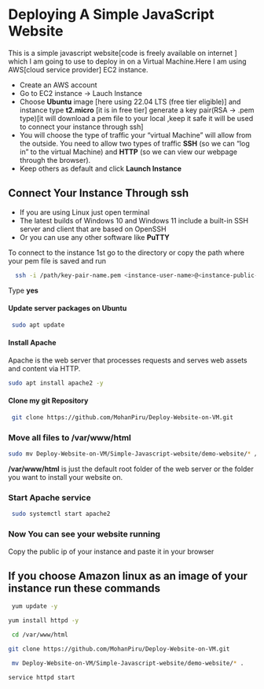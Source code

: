 
# Deploying A Simple JavaScript Website

This is a simple javascript website[code is freely available on internet ] which I am going to use to deploy in on a Virtual Machine.Here I am using AWS[cloud service provider] EC2 instance.

* Create an AWS account
* Go to EC2 instance -> Lauch Instance 
* Choose **Ubuntu** image [here using 22.04 LTS (free tier eligible)] and instance type **t2.micro** [it is in free tier] generate a key pair(RSA -> .pem type)[it will download a pem file to your local ,keep it safe it will be used to connect your instance through ssh]
* You will choose the type of traffic your “virtual Machine” will allow from the outside. You need to allow two types of traffic  **SSH** (so we can “log in” to the virtual Machine) and **HTTP** (so we can view our webpage through the browser).
* Keep others as default and click **Launch Instance**

## Connect Your Instance Through ssh
  * If you are using Linux just open terminal 
  * The latest builds of Windows 10 and Windows 11 include a built-in SSH server and client that are based on OpenSSH
  * Or you can use any other software like **PuTTY**



To connect to the instance 1st go to the directory or copy the path where your pem file is saved and run

```bash
  ssh -i /path/key-pair-name.pem <instance-user-name>@<instance-public-IP>
```
Type **yes** 
#### Update server packages on Ubuntu
```bash
 sudo apt update
```
#### Install Apache 
 Apache is the web server that processes requests and serves web assets and content via HTTP.
 ```bash
 sudo apt install apache2 -y
```
#### Clone my git Repository
```bash
 git clone https://github.com/MohanPiru/Deploy-Website-on-VM.git 
```
### Move all files to /var/www/html
```bash
sudo mv Deploy-Website-on-VM/Simple-Javascript-website/demo-website/* /var/www/html/

```
**/var/www/html** is just the default root folder of the web server or the folder you want to install your website on.
### Start Apache service
```bash
 sudo systemctl start apache2
```
### Now You can see your website running  

Copy the  public ip of your instance and paste it in your browser 


## If you choose Amazon linux as an image of your instance run these commands
```bash
 yum update -y
```
```bash
yum install httpd -y
```
```bash
 cd /var/www/html
```
```bash
git clone https://github.com/MohanPiru/Deploy-Website-on-VM.git 
```
```bash
 mv Deploy-Website-on-VM/Simple-Javascript-website/demo-website/* .
```
```bash
service httpd start
```
